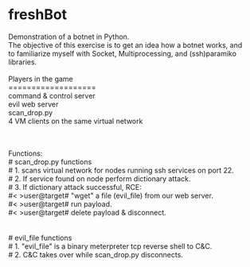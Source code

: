 # freshBot
Demonstration of a botnet in Python.<br>
The objective of this exercise is to get an idea how a botnet works, and<br>
to familiarize myself with Socket, Multiprocessing, and (ssh)paramiko libraries.<br>
<br>
Players in the game<br>
===================<br>
command & control server<br>
evil web server<br>
scan_drop.py<br>
4 VM clients on the same virtual network<br>

<br>
<br>
Functions:<br>
# scan_drop.py functions<br>
# 1. scans virtual network for nodes running ssh services on port 22.<br>
# 2. If service found on node perform dictionary attack.<br>
# 3. If dictionary attack successful, RCE:<br>
#<&#9;>user@target# "wget" a file (evil_file) from our web server.<br>
#<&#9;>user@target# run payload.<br>
#<&#9;>user@target# delete payload & disconnect.<br>
<br>
<br>
# evil_file functions<br>
# 1. "evil_file" is a binary meterpreter tcp reverse shell to C&C.<br>
# 2. C&C takes over while scan_drop.py disconnects.<br>
